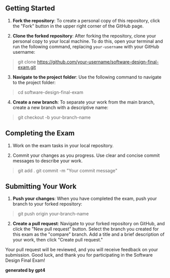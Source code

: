 ## Getting Started

1. **Fork the repository**: To create a personal copy of this repository, click the "Fork" button in the upper right corner of the GitHub page.

2. **Clone the forked repository**: After forking the repository, clone your personal copy to your local machine. To do this, open your terminal and run the following command, replacing `your-username` with your GitHub username:

> git clone https://github.com/your-username/software-design-final-exam.git

3. **Navigate to the project folder**: Use the following command to navigate to the project folder:

> cd software-design-final-exam

4. **Create a new branch**: To separate your work from the main branch, create a new branch with a descriptive name:

> git checkout -b your-branch-name


## Completing the Exam

1. Work on the exam tasks in your local repository.

2. Commit your changes as you progress. Use clear and concise commit messages to describe your work.

> git add .
> git commit -m "Your commit message"


## Submitting Your Work

1. **Push your changes**: When you have completed the exam, push your branch to your forked repository:

> git push origin your-branch-name

2. **Create a pull request**: Navigate to your forked repository on GitHub, and click the "New pull request" button. Select the branch you created for this exam as the "compare" branch. Add a title and a brief description of your work, then click "Create pull request."

Your pull request will be reviewed, and you will receive feedback on your submission. Good luck, and thank you for participating in the Software Design Final Exam!

**generated by gpt4**
